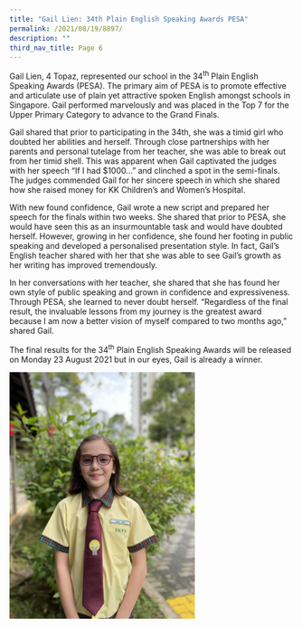 ```yaml
---
title: "Gail Lien: 34th Plain English Speaking Awards PESA"
permalink: /2021/08/19/8897/
description: ""
third_nav_title: Page 6
---
```


<p>Gail Lien, 4 Topaz, represented our school in the 34<sup>th</sup>&nbsp;Plain English Speaking Awards (PESA). The primary aim of PESA is to promote effective and articulate use of plain yet attractive spoken English amongst schools in Singapore. Gail performed marvelously and was placed in the Top 7 for the Upper Primary Category to advance to the Grand Finals.</p>
<p>Gail shared that prior to participating in the 34th, she was a timid girl who doubted her abilities and herself. Through close partnerships with her parents and personal tutelage from her teacher, she was able to break out from her timid shell. This was apparent when Gail captivated the judges with her speech &ldquo;If I had $1000&hellip;&rdquo; and clinched a spot in the semi-finals. The judges commended Gail for her sincere speech in which she shared how she raised money for KK Children&rsquo;s and Women&rsquo;s Hospital.</p>
<p>With new found confidence, Gail wrote a new script and prepared her speech for the finals within two weeks. She shared that prior to PESA, she would have seen this as an insurmountable task and would have doubted herself. However, growing in her confidence, she found her footing in public speaking and developed a personalised presentation style. In fact, Gail&rsquo;s English teacher shared with her that she was able to see Gail&rsquo;s growth as her writing has improved tremendously.</p>
<p>In her conversations with her teacher, she shared that she has found her own style of public speaking and grown in confidence and expressiveness. Through PESA, she learned to never doubt herself. &ldquo;Regardless of the final result, the invaluable lessons from my journey is the greatest award because I am now a better vision of myself compared to two months ago,&rdquo; shared Gail.</p>
<p>The final results for the 34<sup>th</sup>&nbsp;Plain English Speaking Awards will be released on Monday 23 August 2021 but in our eyes, Gail is already a winner.</p>
<img style="width: 65%;" src="/images/IMG_7086-1536x2048.jpeg" />